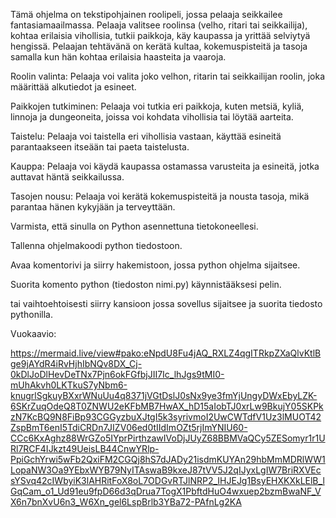 Tämä ohjelma on tekstipohjainen roolipeli, jossa pelaaja seikkailee fantasiamaailmassa. Pelaaja valitsee roolinsa (velho, ritari tai seikkailija), kohtaa erilaisia vihollisia, tutkii paikkoja, käy kaupassa ja yrittää selviytyä hengissä. Pelaajan tehtävänä on kerätä kultaa, kokemuspisteitä ja tasoja samalla kun hän kohtaa erilaisia haasteita ja vaaroja.

Roolin valinta: Pelaaja voi valita joko velhon, ritarin tai seikkailijan roolin, joka määrittää alkutiedot ja esineet.

Paikkojen tutkiminen: Pelaaja voi tutkia eri paikkoja, kuten metsiä, kyliä, linnoja ja dungeoneita, joissa voi kohdata vihollisia tai löytää aarteita.

Taistelu: Pelaaja voi taistella eri vihollisia vastaan, käyttää esineitä parantaakseen itseään tai paeta taistelusta.

Kauppa: Pelaaja voi käydä kaupassa ostamassa varusteita ja esineitä, jotka auttavat häntä seikkailussa.

Tasojen nousu: Pelaaja voi kerätä kokemuspisteitä ja nousta tasoja, mikä parantaa hänen kykyjään ja terveyttään.



Varmista, että sinulla on Python asennettuna tietokoneellesi.

Tallenna ohjelmakoodi python tiedostoon.

Avaa komentorivi ja siirry hakemistoon, jossa python ohjelma sijaitsee.

Suorita komento python (tiedoston nimi.py) käynnistääksesi pelin.

tai vaihtoehtoisesti siirry kansioon jossa sovellus sijaitsee ja suorita tiedosto pythonilla.


Vuokaavio:

https://mermaid.live/view#pako:eNpdU8Fu4jAQ_RXLZ4qgITRkpZXaQlvKtlBge9jAYdR4iRvHjhIbNQv8DX_Cj-0kDlJoDlHevDeTNx7Pjn6okFGfbjJII7Ic_lhJgs9tMI0-mUhAkvh0LKTkuS7yNbm6-knugrlSgkuyBXxrWNuUu4q8371jVGtDslJ0sNx9ye3fmYjUngyDWxEbyLZK-6SKrZuqOdeQ8T0ZNWU2eKFbMB7HwAX_hD15aIobTJ0xrLw9BkujY05SKPkzN7KcBQ9N8FiBp93CGGyzbuXJtgI5k3syrivmoI2UwCWTdfV1Uz3lMUOT42ZspBmT6enI5TdiCRDn7JIZV06ed0tIIdImOZt5rjImYNIU60-CCc6KxAghz88WrGZo5IYprPirthzawIVoDjJUyZ68BBMVaQCy5ZESomyr1r1URl7RCF4IJkzt49UeisLB44CnwYRlp-PpiGchYrwi5wFb2QxiFM2CGQj8hS7dJADy21isdmKUYAn29hbMmMDRlWW1LopaNW3Oa9YEbxWYB79NyITAswaB9kxeJ87tVV5J2qIJyxLgIW7BriRXVEcsYSvq42cIWbyiK3lAHRitFoX8oL7ODGvRTJlNRP2_IHJEJg1BsyEHXKXkLElB_lGqCam_o1_Ud91eu9fpD66d3qDrua7TogX1PbftdHuO4wxuep2bzmBwaNF_VX6n7bnXvU6n3_W6Xn_gel6LspBrlb3YBa72-PAfnLg2KA
